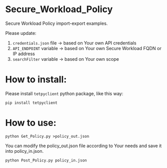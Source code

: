 # Secure_Workload_Policy

Secure Workload Policy import-export examples. 


Please update:

1. `credentials.json` file  -> based on Your own API credentials
2. `API_ENDPOINT` variable  -> based on Your own Secure Workload FQDN or IP address
3. `searchFilter` variable  -> based on Your own scope 



# How to install:

Piease install `tetpyclient` python package, like this way:  

`pip install tetpyclient`


# How to use:

`python Get_Policy.py >policy_out.json`

You can modify the policy_out.json file according to Your needs and save it into policy_in.json.

`python Post_Policy.py policy_in.json`

